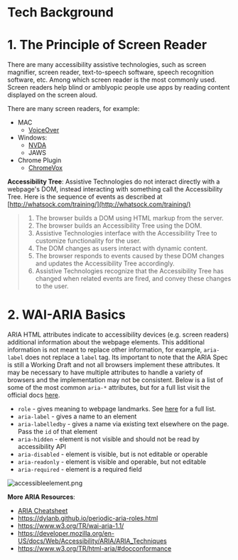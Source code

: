 # Tech Background

# 1. The Principle of Screen Reader

There are many accessibility assistive technologies, such as screen magnifier, screen reader, text-to-speech software, speech recognition software, etc. Among which screen reader is the most commonly used. Screen readers help blind or amblyopic people use apps by reading content displayed on the screen aloud.

There are many screen readers, for example:
* MAC
  * [VoiceOver](https://help.apple.com/voiceover/mac/10.14/)
* Windows:
  * [NVDA](https://www.nvaccess.org/)
  * JAWS
* Chrome Plugin
  * [ChromeVox](https://chrome.google.com/webstore/detail/chromevox/kgejglhpjiefppelpmljglcjbhoiplfn)

**Accessibility Tree**:
Assistive Technologies do not interact directly with a webpage's DOM, instead interacting with something call the Accessibility Tree. Here is the sequence of events as described at [http://whatsock.com/training/](http://whatsock.com/training/)

> 1. The browser builds a DOM using HTML markup from the server.
> 2. The browser builds an Accessibility Tree using the DOM.
> 3. Assistive Technologies interface with the Accessibility Tree to customize functionality for the user.
> 4. The DOM changes as users interact with dynamic content.
> 5. The browser responds to events caused by these DOM changes and updates the Accessibility Tree accordingly.
> 6. Assistive Technologies recognize that the Accessibility Tree has changed when related events are fired, and convey these changes to the user.

# 2. WAI-ARIA Basics

ARIA HTML attributes indicate to accessibility devices (e.g. screen readers) additional information about the webpage elements. This additional information is not meant to replace other information, for example, `aria-label` does not replace a `label` tag. Its important to note that the ARIA Spec is still a Working Draft and not all browsers implement these attributes. It may be necessary to have multiple attributes to handle a variety of browsers and the implementation may not be consistent. Below is a list of some of the most common `aria-*` attributes, but for a full list visit the official docs [here](https://www.w3.org/TR/html-aria/#docconformance).
* `role` - gives meaning to webpage landmarks. See [here](https://developer.mozilla.org/en-US/docs/Web/Accessibility/ARIA/ARIA_Techniques#Roles) for a full list.
* `aria-label` - gives a name to an element
* `aria-labelledby` - gives a name via existing text elsewhere on the page. Pass the `id` of that element
* `aria-hidden` - element is not visible and should not be read by accessibility API
* `aria-disabled` - element is visible, but is not editable or operable
* `aria-readonly` - element is visible and operable, but not editable
* `aria-required` - element is a required field

![accessibleelement.png](https://intranetproxy.alipay.com/skylark/lark/0/2019/png/185481/1548294765033-0e589abf-2f80-4016-8d80-33327fb19798.png)

**More ARIA Resources**:
- [ARIA Cheatsheet](http://karlgroves-sandbox.com/CheatSheets/ARIA-Cheatsheet.html)
- https://dylanb.github.io/periodic-aria-roles.html
- https://www.w3.org/TR/wai-aria-1.1/
- https://developer.mozilla.org/en-US/docs/Web/Accessibility/ARIA/ARIA_Techniques
- https://www.w3.org/TR/html-aria/#docconformance
